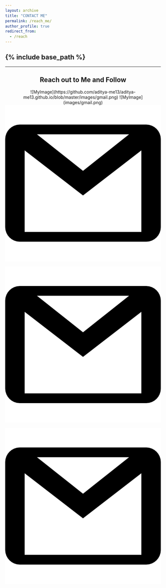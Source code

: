 ```yaml
---
layout: archive
title: "CONTACT ME"
permalink: /reach_me/
author_profile: true
redirect_from:
  - /reach
---
```


{% include base_path %}
-----
-----
<center> <h2>Reach out to Me and Follow</h2></center>

<center>
    ![MyImage](https://github.com/aditya-me13/aditya-me13.github.io/blob/master/images/gmail.png)
![MyImage](images/gmail.png)
</center>
<img title="Gmail" alt="Gmail" src="images/gmail.png"> 
  
  ![MyImage](images/gmail.png)

   ![MyImage](https://github.com/aditya-me13/aditya-me13.github.io/blob/master/images/gmail.png)
  